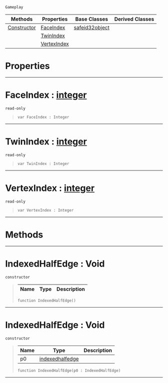  `Gameplay`

|Methods|Properties|Base Classes|Derived Classes|
|---|---|---|---|
|[ Constructor](https://plasmaengine.github.io/PlasmaDocs/Plasma1/C++/code_reference/class_reference/indexedhalfedge.markdown#indexedhalfedge-void)|[ FaceIndex](https://plasmaengine.github.io/PlasmaDocs/Plasma1/C++/code_reference/class_reference/indexedhalfedge.markdown#faceindex-plasma-engine-do)|[safeid32object](https://plasmaengine.github.io/PlasmaDocs/Plasma1/C++/code_reference/class_reference/safeid32object.markdown)| |
| |[ TwinIndex](https://plasmaengine.github.io/PlasmaDocs/Plasma1/C++/code_reference/class_reference/indexedhalfedge.markdown#twinindex-plasma-engine-do)| | |
| |[ VertexIndex](https://plasmaengine.github.io/PlasmaDocs/Plasma1/C++/code_reference/class_reference/indexedhalfedge.markdown#vertexindex-plasma-engine)| | |


 #  Properties


---  
 #  FaceIndex : [integer](https://plasmaengine.github.io/PlasmaDocs/Plasma1/C++/code_reference/lightning_base_types/integer.markdown)

 `read-only`

> 
> ``` lang=cpp, name=Lightning
> var FaceIndex : Integer


---  
 #  TwinIndex : [integer](https://plasmaengine.github.io/PlasmaDocs/Plasma1/C++/code_reference/lightning_base_types/integer.markdown)

 `read-only`

> 
> ``` lang=cpp, name=Lightning
> var TwinIndex : Integer


---  
 #  VertexIndex : [integer](https://plasmaengine.github.io/PlasmaDocs/Plasma1/C++/code_reference/lightning_base_types/integer.markdown)

 `read-only`

> 
> ``` lang=cpp, name=Lightning
> var VertexIndex : Integer


---  
 #  Methods


---  
 #  IndexedHalfEdge : Void

 `constructor`

> 
> |Name|Type|Description|
> |---|---|---|
> ``` lang=cpp, name=Lightning
> function IndexedHalfEdge()
> ``` 


---  
 #  IndexedHalfEdge : Void

 `constructor`

> 
> |Name|Type|Description|
> |---|---|---|
> |p0|[indexedhalfedge](https://plasmaengine.github.io/PlasmaDocs/Plasma1/C++/code_reference/class_reference/indexedhalfedge.markdown)| |
> ``` lang=cpp, name=Lightning
> function IndexedHalfEdge(p0 : IndexedHalfEdge)
> ``` 


---  
 

 